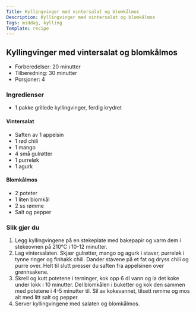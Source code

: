 ```yaml
---
Title: Kyllingvinger med vintersalat og blomkålmos
Description: Kyllingvinger med vintersalat og blomkålmos
Tags: middag, kylling
Template: recipe
---
```

## Kyllingvinger med vintersalat og blomkålmos
<!-- ![Naan bread](%assets_url%/naan.jpg) -->

- Forberedelser: 20 minutter
- Tilberedning: 30 minutter
- Porsjoner: 4

### Ingredienser
<!-- for eksempel - 7g tørrgjær -->
- 1 pakke grillede kyllingvinger, ferdig krydret

#### Vintersalat

- Saften av 1 appelsin
- 1 rød chili
- 1 mango
- 4 små gulrøtter
- 1 purreløk
- 1 agurk

#### Blomkålmos

- 2 poteter
- 1 liten blomkål
- 2 ss rømme
- Salt og pepper

### Slik gjør du

1. Legg kyllingvingene på en stekeplate med bakepapir og varm dem i stekeovnen på 210&deg;C i 10-12 minutter.
2. Lag vintersalaten. Skjær gulrøtter, mango og agurk i staver, purreløk i tynne ringer og finhakk chili. Dander stavene på et fat og dryss chili og purre over. Helt til slutt presser du saften fra appelsinen over grønnsakene.
3. Skrell og kutt potetene i terninger, kok opp 6 dl vann og la det koke under lokk i 10 minutter. Del blomkålen i buketter og kok den sammen med potetene i 4-5 minutter til. Sil av kokevannet, tilsett rømme og mos alt med litt salt og pepper.
4. Server kyllingvingene med salaten og blomkålmos.
